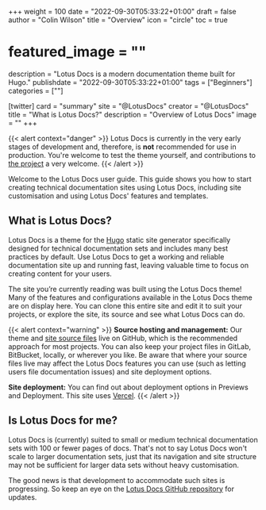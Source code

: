 +++
weight = 100
date = "2022-09-30T05:33:22+01:00"
draft = false
author = "Colin Wilson"
title = "Overview"
icon = "circle"
toc = true
# featured_image = ""
description = "Lotus Docs is a modern documentation theme built for Hugo."
publishdate = "2022-09-30T05:33:22+01:00"
tags = ["Beginners"]
categories = [""]

[twitter]
  card = "summary"
  site = "@LotusDocs"
  creator = "@LotusDocs"
  title = "What is Lotus Docs?"
  description = "Overview of Lotus Docs"
  image = ""
+++

{{< alert context="danger" >}}
Lotus Docs is currently in the very early stages of development and, therefore, is **not** recommended for use in production. You're welcome to test the theme yourself, and contributions to [the project](https://github.com/colinwilson/lotusdocs) a very welcome.
{{< /alert >}}

Welcome to the Lotus Docs user guide. This guide shows you how to start creating technical documentation sites using Lotus Docs, including site customisation and using Lotus Docs' features and templates.

## What is Lotus Docs?

Lotus Docs is a theme for the [Hugo](https://gohugo.io) static site generator specifically designed for technical documentation sets and includes many best practices by default. Use Lotus Docs to get a working and reliable documentation site up and running fast, leaving valuable time to focus on creating content for your users.

The site you’re currently reading was built using the Lotus Docs theme! Many of the features and configurations available in the Lotus Docs theme are on display here. You can clone this entire site and edit it to suit your projects, or explore the site, its source and see what Lotus Docs can do.

{{< alert context="warning" >}}
**Source hosting and management:** Our theme and [site source files](https://github.com/colinwilson/lotusdocs) live on GitHub, which is the recommended approach for most projects. You can also keep your project files in GitLab, BitBucket, locally, or wherever you like. Be aware that where your source files live may affect the Lotus Docs features you can use (such as letting users file documentation issues) and site deployment options.

**Site deployment:** You can find out about deployment options in Previews and Deployment. This site uses [Vercel](https://vercel.com).
{{< /alert >}}

## Is Lotus Docs for me?

Lotus Docs is (currently) suited to small or medium technical documentation sets with 100 or fewer pages of docs. That's not to say Lotus Docs won't scale to larger documentation sets, just that its navigation and site structure may not be sufficient for larger data sets without heavy customisation.

The good news is that development to accommodate such sites is progressing. So keep an eye on the [Lotus Docs GitHub repository](https://github.com/colinwilson/lotusdocs) for updates.